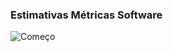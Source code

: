 ### Estimativas Métricas Software

![Começo](https://github.com/AlexDeSaran/Estimativas-Metricas-Software/blob/main/mapa.png)
